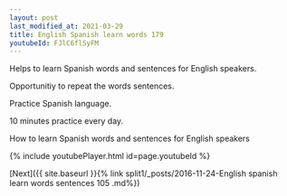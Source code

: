 ```yaml
---
layout: post
last_modified_at: 2021-03-29
title: English Spanish learn words 179 
youtubeId: FJlC6flSyFM
---
```

 
 
Helps to learn Spanish words and sentences for English speakers.

Opportunitiy to repeat the words sentences. 

Practice Spanish language. 
 
10 minutes practice every day. 
 
How to learn Spanish words and sentences for English speakers 
 
{% include youtubePlayer.html id=page.youtubeId %}
 
 
[Next]({{ site.baseurl }}{% link  split1/_posts/2016-11-24-English spanish learn words sentences 105 .md%})
 
